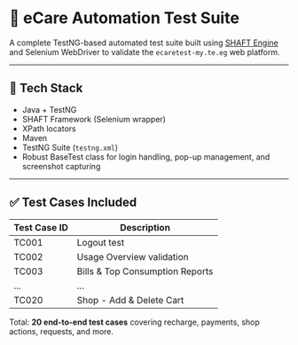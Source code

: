 # 🧪 eCare Automation Test Suite

A complete TestNG-based automated test suite built using [SHAFT Engine](https://github.com/ShaftHQ/SHAFT_ENGINE) and Selenium WebDriver to validate the `ecaretest-my.te.eg` web platform.

---

## 🔧 Tech Stack

- Java + TestNG
- SHAFT Framework (Selenium wrapper)
- XPath locators
- Maven
- TestNG Suite (`testng.xml`)
- Robust BaseTest class for login handling, pop-up management, and screenshot capturing

---

## ✅ Test Cases Included

| Test Case ID | Description |
|--------------|-------------|
| TC001        | Logout test |
| TC002        | Usage Overview validation |
| TC003        | Bills & Top Consumption Reports |
| ...          | ... |
| TC020        | Shop - Add & Delete Cart |

Total: **20 end-to-end test cases** covering recharge, payments, shop actions, requests, and more.
